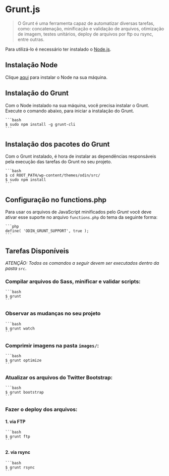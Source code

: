 # Grunt.js #
> O Grunt é uma ferramenta capaz de automatizar diversas tarefas, como: concatenação, minificação e validação de arquivos, otimização de imagem, testes unitários, deploy de arquivos por ftp ou rsync, entre outras.

Para utilizá-lo é necessário ter instalado o [Node.js](http://nodejs.org/).

## Instalação Node ##

Clique [aqui](https://github.com/joyent/node/wiki/Installing-Node.js-via-package-manager) para instalar o Node na sua máquina.

## Instalação do Grunt ##

Com o Node instalado na sua máquina, você precisa instalar o Grunt. Execute o comando abaixo, para iniciar a instalação do Grunt.

	```bash
	$ sudo npm install -g grunt-cli
	```

## Instalação dos pacotes do Grunt ##

Com o Grunt instalado, é hora de instalar as dependências responsáveis pela execução das tarefas do Grunt no seu projeto.

	```bash
	$ cd ROOT_PATH/wp-content/themes/odin/src/
	$ sudo npm install
	```

## Configuração no functions.php ##

Para usar os arquivos de JavaScript minificados pelo *Grunt* você deve ativar esse suporte no arquivo `functions.php` do tema da seguinte forma:

	```php
	define( 'ODIN_GRUNT_SUPPORT', true );
	```

## Tarefas Disponíveis ##

*ATENÇÃO: Todos os comandos a seguir devem ser executados dentro da pasta `src`*.

### Compilar arquivos do Sass, minificar e validar scripts: ###

	```bash
	$ grunt
	```

### Observar as mudanças no seu projeto ###

	```bash
	$ grunt watch
	```

### Comprimir imagens na pasta `images/`: ###

	```bash
	$ grunt optimize
	```

### Atualizar os arquivos do Twitter Bootstrap: ###

	```bash
	$ grunt bootstrap
	```

### Fazer o deploy dos arquivos: ###

#### 1. via FTP ####

	```bash
	$ grunt ftp
	```

#### 2. via rsync ####

	```bash
	$ grunt rsync
	```
